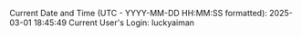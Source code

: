 Current Date and Time (UTC - YYYY-MM-DD HH:MM:SS formatted): 2025-03-01 18:45:49
Current User's Login: luckyaiman
